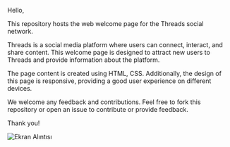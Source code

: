 Hello,

This repository hosts the web welcome page for the Threads social network.

Threads is a social media platform where users can connect, interact, and share content. This welcome page is designed to attract new users to Threads and provide information about the platform.

The page content is created using HTML, CSS. Additionally, the design of this page is responsive, providing a good user experience on different devices.

We welcome any feedback and contributions. Feel free to fork this repository or open an issue to contribute or provide feedback.

Thank you!


![Ekran Alıntısı](https://github.com/kaankmk/threads-welcome-page/assets/121098832/f4de2f2a-1e86-4595-a84d-bd00b54e9cc9)
